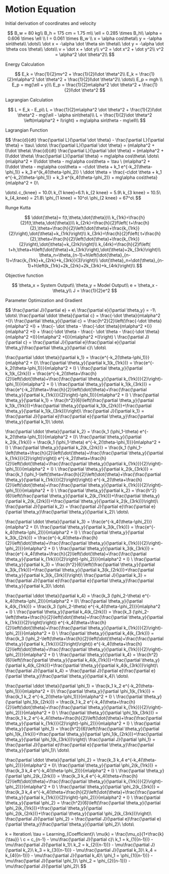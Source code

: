# Motion Equation

Initial derivation of coordinates and velocity

$$
  B_w = 80 kg\\
  B_h = 175 cm = 1.75 m\\
  \ell = 0.285 \times B_h\\
  \alpha = 0.606 \times \ell \\
  I = 0.061 \times B_w \\
  x = \alpha cos\theta\\
  y = -\alpha sin\theta\\
  \dots\\
  \dot x = -\alpha \dot \theta sin \theta\\
  \dot y = -\alpha \dot \theta cos \theta\\
  \dots\\
  v = \dot x + \dot y\\
  v^2 = \dot x^2 + \dot y^2\\
  v^2 = \alpha^2 \dot \theta^2\\
$$

Energy Calculation

$$
  E_k = \frac{1}{2}mv^2 + \frac{1}{2}I\dot \theta^2\\
  E_k = \frac{1}{2}m\alpha^2 \dot \theta^2 + \frac{1}{2}I\dot \theta^2\\
  \dots\\
  E_p = mgh \\
  E_p = mg(\ell + y)\\
  E_p = \frac{1}{2}m\alpha^2 \dot \theta^2 + \frac{1}{2}I\dot \theta^2
$$

Lagrangian Calculation

$$
  L = E_k - E_p\\
  L = \frac{1}{2}m\alpha^2 \dot \theta^2 + \frac{1}{2}I\dot \theta^2 - mg(\ell - \alpha sin\theta)\\
  L = \frac{1}{2}\dot \theta^2 \left(m\alpha^2 + I\right) + mg\alpha sin\theta - mg\ell\\
$$

Lagrangian Function

$$
  \frac{d}{dt} \frac{\partial L}{\partial \dot \theta} - \frac{\partial L}{\partial \theta} = \tau\\
  \dots\\
  \frac{\partial L}{\partial \dot \theta} = (m\alpha^2 + I)\dot \theta\\
  \frac{d}{dt} \frac{\partial L}{\partial \dot \theta} = (m\alpha^2 + I)\ddot \theta\\
  \frac{\partial L}{\partial \theta} = mg\alpha cos\theta\\
  \dots\\
  (m\alpha^2 + I)\ddot \theta - mg\alpha cos\theta = \tau \\
  (m\alpha^2 + I)\ddot \theta - mg\alpha cos\theta = -c\dot \theta + k_1 e^{-k_2(\theta-\phi_1)} + k_3 e^{k_4(\theta-\phi_2)} \\
  \ddot \theta = \frac{-c\dot \theta + k_1 e^{-k_2(\theta-\phi_1)} + k_3 e^{k_4(\theta-\phi_2)} + mg\alpha cos\theta}{m\alpha^2 + I}\\

  \dots\\
  c_{knee} = 10.0\\
  k_{1 knee}=6.1\\
  k_{2 knee} = 5.9\\
  k_{3 knee} = 10.5\\
  k_{4_knee} = 21.8\\
  \phi_{1 knee} = 10^o\\
  \phi_{2 knee} = 67^o\\
$$

Runge Kutta

$$
  \ddot{\theta}= f(t,\theta,\dot{\theta})\\
  k_{1rk}=\frac{h}{2}f(t,\theta,\dot{\theta})\\
  k_{2rk}=\frac{h}{2}f\left( t+\frac{h}{2},\theta+\frac{h}{2}\left(\dot{\theta}+\frac{k_{1rk}}{2}\right),\dot{\theta}+k_{1rk}\right)\\
  k_{3rk}=\frac{h}{2}f\left( t+\frac{h}{2},\theta+\frac{h}{2}\left(\dot{\theta}+\frac{k_{1rk}}{2}\right),\dot{\theta}+k_{2rk}\right)\\
  k_{4rk}=\frac{h}{2}f\left( t+h,\theta+h\left(\dot{\theta}+k_{3rk}\right),\dot{\theta}+2k_{3rk}\right)\\
  \theta_n=\theta_{n-1}+h\left(\dot{\theta}_{n-1}+\frac{k_{1rk}+k_{2rk}+k_{3rk}}{3}\right)\\
  \dot{\theta}_n=\dot{\theta}_{n-1}+h\left(k_{1rk}+2k_{2rk}+2k_{3rk}+k_{4rk}\right)\\
$$

Objective function

$$
  \theta_x = System Output\\
  \theta_y = Model Output\\
  e = \theta_x - \theta_y\\
  J = \frac{1}{2}e^2
$$

Parameter Optimization and Gradient

$$
  \frac{\partial J}{\partial e} = e\\
  \frac{\partial e}{\partial \theta_y} = -1\\
  \dots\\
  \frac{\partial \ddot \theta}{\partial c} = \frac{-\dot \theta}{m\alpha^2 +I}\\
  \frac{\partial \theta_y}{\partial c} = \frac{h^2}{2}\left(\frac{-\dot \theta}{m\alpha^2 +I} + \frac{- \dot \theta - \frac{-\dot \theta}{m\alpha^2 +I}}{m\alpha^2 +I} + \frac{-\dot \theta - \frac{- \dot \theta - \frac{-\dot \theta}{m\alpha^2 +I}}{m\alpha^2 +I}}{m\alpha^2 +I}\right) \\
  \frac{\partial J}{\partial c} = \frac{\partial J}{\partial e}\frac{\partial e}{\partial \theta_y}\frac{\partial \theta_y}{\partial c}\\
  \dots\\

  \frac{\partial \ddot \theta}{\partial k_1} = \frac{e^{-k_2(\theta-\phi_1)}}{m\alpha^2 + I}\\
  \frac{\partial \theta_y}{\partial k_1(k_{1rk})} = \frac{e^{-k_2(\theta-\phi_1)}}{m\alpha^2 + I} \\
  \frac{\partial \theta_y}{\partial k_1(k_{2rk})} = \frac{e^{-k_2(\theta+\frac{h}{2}\left(\dot{\theta}+\frac{\frac{\partial \theta_y}{\partial k_{1rk}}}{2}\right)-\phi_1)}}{m\alpha^2 + I} \\
  \frac{\partial \theta_y}{\partial k_1(k_{3rk})} = \frac{e^{-k_2(\theta+\frac{h}{2}\left(\dot{\theta}+\frac{\frac{\partial \theta_y}{\partial k_{1rk}}}{2}\right)-\phi_1)}}{m\alpha^2 + I} \\
  \frac{\partial \theta_y}{\partial k_1} = \frac{h^2}{6}\left(\frac{\partial \theta_y}{\partial k_1(k_{1rk})}+\frac{\partial \theta_y}{\partial k_1(k_{2rk})}+\frac{\partial \theta_y}{\partial k_1(k_{3rk})}\right)\\
  \frac{\partial J}{\partial k_1} = \frac{\partial J}{\partial e}\frac{\partial e}{\partial \theta_y}\frac{\partial \theta_y}{\partial k_1}\\
  \dots\\

  \frac{\partial \ddot \theta}{\partial k_2} = \frac{k_1 (\phi_1-\theta) e^{-k_2(\theta-\phi_1)}}{m\alpha^2 + I}\\
  \frac{\partial \theta_y}{\partial k_2(k_{1rk})} = \frac{k_1 (\phi_1-\theta) e^{-k_2(\theta-\phi_1)}}{m\alpha^2 + I} \\
  \frac{\partial \theta_y}{\partial k_2(k_{2rk})} = \frac{k_1 (\phi_1-\left(\theta+\frac{h}{2}\left(\dot{\theta}+\frac{\frac{\partial \theta_y}{\partial k_{1rk}}}{2}\right)\right)) e^{-k_2(\theta+\frac{h}{2}\left(\dot{\theta}+\frac{\frac{\partial \theta_y}{\partial k_{1rk}}}{2}\right)-\phi_1)}}{m\alpha^2 + I} \\
  \frac{\partial \theta_y}{\partial k_2(k_{3rk})} = \frac{k_1 (\phi_1-\left(\theta+\frac{h}{2}\left(\dot{\theta}+\frac{\frac{\partial \theta_y}{\partial k_{1rk}}}{2}\right)\right)) e^{-k_2(\theta+\frac{h}{2}\left(\dot{\theta}+\frac{\frac{\partial \theta_y}{\partial k_{1rk}}}{2}\right)-\phi_1)}}{m\alpha^2 + I} \\
  \frac{\partial \theta_y}{\partial k_2} = \frac{h^2}{6}\left(\frac{\partial \theta_y}{\partial k_2(k_{1rk})}+\frac{\partial \theta_y}{\partial k_2(k_{2rk})}+\frac{\partial \theta_y}{\partial k_2(k_{3rk})}\right)\\
  \frac{\partial J}{\partial k_2} = \frac{\partial J}{\partial e}\frac{\partial e}{\partial \theta_y}\frac{\partial \theta_y}{\partial k_2}\\
  \dots\\

  \frac{\partial \ddot \theta}{\partial k_3} = \frac{e^{-k_4(\theta-\phi_2)}}{m\alpha^2 + I}\\
  \frac{\partial \theta_y}{\partial k_3(k_{1rk})} = \frac{e^{-k_4(\theta-\phi_2)}}{m\alpha^2 + I} \\
  \frac{\partial \theta_y}{\partial k_3(k_{2rk})} = \frac{e^{-k_4(\theta+\frac{h}{2}\left(\dot{\theta}+\frac{\frac{\partial \theta_y}{\partial k_{1rk}}}{2}\right)-\phi_2)}}{m\alpha^2 + I} \\
  \frac{\partial \theta_y}{\partial k_3(k_{3rk})} = \frac{e^{-k_4(\theta+\frac{h}{2}\left(\dot{\theta}+\frac{\frac{\partial \theta_y}{\partial k_{1rk}}}{2}\right)-\phi_2)}}{m\alpha^2 + I} \\
  \frac{\partial \theta_y}{\partial k_3} = \frac{h^2}{6}\left(\frac{\partial \theta_y}{\partial k_3(k_{1rk})}+\frac{\partial \theta_y}{\partial k_3(k_{2rk})}+\frac{\partial \theta_y}{\partial k_3(k_{3rk})}\right)\\
  \frac{\partial J}{\partial k_3} = \frac{\partial J}{\partial e}\frac{\partial e}{\partial \theta_y}\frac{\partial \theta_y}{\partial k_3}\\
  \dots\\

  \frac{\partial \ddot \theta}{\partial k_4} = \frac{k_3 (\phi_2-\theta) e^{-k_4(\theta-\phi_2)}}{m\alpha^2 + I}\\
  \frac{\partial \theta_y}{\partial k_4(k_{1rk})} = \frac{k_3 (\phi_2-\theta) e^{-k_4(\theta-\phi_2)}}{m\alpha^2 + I} \\
  \frac{\partial \theta_y}{\partial k_4(k_{2rk})} = \frac{k_3 (\phi_2-\left(\theta+\frac{h}{2}\left(\dot{\theta}+\frac{\frac{\partial \theta_y}{\partial k_{1rk}}}{2}\right)\right)) e^{-k_4(\theta+\frac{h}{2}\left(\dot{\theta}+\frac{\frac{\partial \theta_y}{\partial k_{1rk}}}{2}\right)-\phi_2)}}{m\alpha^2 + I} \\
  \frac{\partial \theta_y}{\partial k_4(k_{3rk})} = \frac{k_3 (\phi_2-\left(\theta+\frac{h}{2}\left(\dot{\theta}+\frac{\frac{\partial \theta_y}{\partial k_{1rk}}}{2}\right)\right)) e^{-k_4(\theta+\frac{h}{2}\left(\dot{\theta}+\frac{\frac{\partial \theta_y}{\partial k_{1rk}}}{2}\right)-\phi_2)}}{m\alpha^2 + I} \\
  \frac{\partial \theta_y}{\partial k_4} = \frac{h^2}{6}\left(\frac{\partial \theta_y}{\partial k_4(k_{1rk})}+\frac{\partial \theta_y}{\partial k_4(k_{2rk})}+\frac{\partial \theta_y}{\partial k_4(k_{3rk})}\right)\\
  \frac{\partial J}{\partial k_4} = \frac{\partial J}{\partial e}\frac{\partial e}{\partial \theta_y}\frac{\partial \theta_y}{\partial k_4}\\
  \dots\\

  \frac{\partial \ddot \theta}{\partial \phi_1} =  \frac{k_1 k_2 e^{-k_2(\theta-\phi_1)}}{m\alpha^2 + I}\\
  \frac{\partial \theta_y}{\partial \phi_1(k_{1rk})} = \frac{k_1 k_2 e^{-k_2(\theta-\phi_1)}}{m\alpha^2 + I} \\
  \frac{\partial \theta_y}{\partial \phi_1(k_{2rk})} = \frac{k_1 k_2 e^{-k_4(\theta+\frac{h}{2}\left(\dot{\theta}+\frac{\frac{\partial \theta_y}{\partial k_{1rk}}}{2}\right)-\phi_2)}}{m\alpha^2 + I} \\
  \frac{\partial \theta_y}{\partial \phi_1(k_{3rk})} = \frac{k_1 k_2 e^{-k_4(\theta+\frac{h}{2}\left(\dot{\theta}+\frac{\frac{\partial \theta_y}{\partial k_{1rk}}}{2}\right)-\phi_2)}}{m\alpha^2 + I} \\
  \frac{\partial \theta_y}{\partial \phi_1} = \frac{h^2}{6}\left(\frac{\partial \theta_y}{\partial \phi_1(k_{1rk})}+\frac{\partial \theta_y}{\partial \phi_1(k_{2rk})}+\frac{\partial \theta_y}{\partial \phi_1(k_{3rk})}\right)\\
  \frac{\partial J}{\partial \phi_1} = \frac{\partial J}{\partial e}\frac{\partial e}{\partial \theta_y}\frac{\partial \theta_y}{\partial \phi_1}\\
  \dots\\

  \frac{\partial \ddot \theta}{\partial \phi_2} =  \frac{k_3 k_4 e^{-k_4(\theta-\phi_2)}}{m\alpha^2 + I}\\
  \frac{\partial \theta_y}{\partial \phi_2(k_{1rk})} = \frac{k_3 k_4 e^{-k_4(\theta-\phi_2)}}{m\alpha^2 + I} \\
  \frac{\partial \theta_y}{\partial \phi_2(k_{2rk})} = \frac{k_3 k_4 e^{-k_4(\theta+\frac{h}{2}\left(\dot{\theta}+\frac{\frac{\partial \theta_y}{\partial k_{1rk}}}{2}\right)-\phi_2)}}{m\alpha^2 + I} \\
  \frac{\partial \theta_y}{\partial \phi_2(k_{3rk})} = \frac{k_3 k_4 e^{-k_4(\theta+\frac{h}{2}\left(\dot{\theta}+\frac{\frac{\partial \theta_y}{\partial k_{1rk}}}{2}\right)-\phi_2)}}{m\alpha^2 + I} \\
  \frac{\partial \theta_y}{\partial \phi_2} = \frac{h^2}{6}\left(\frac{\partial \theta_y}{\partial \phi_2(k_{1rk})}+\frac{\partial \theta_y}{\partial \phi_2(k_{2rk})}+\frac{\partial \theta_y}{\partial \phi_2(k_{3rk})}\right)\\
  \frac{\partial J}{\partial \phi_2} = \frac{\partial J}{\partial e}\frac{\partial e}{\partial \theta_y}\frac{\partial \theta_y}{\partial \phi_2}\\
  \dots\\

  k = Iteration\\
  \tau = Learning_{Coefficient}\\
  \mu(k) = \frac{\mu_o}{1+\frac{k}{\tau}} \\
  c = c_{n-1} - \mu\frac{\partial J}{\partial c}\\
  k_1 = k_{1({n-1})} - \mu\frac{\partial J}{\partial k_1}\\
  k_2 = k_{2({n-1})} - \mu\frac{\partial J}{\partial k_2}\\
  k_3 = k_{3({n-1})} - \mu\frac{\partial J}{\partial k_3}\\
  k_4 = k_{4({n-1})} - \mu\frac{\partial J}{\partial k_4}\\
  \phi_1 = \phi_{1({n-1})} - \mu\frac{\partial J}{\partial \phi_1}\\
  \phi_2 = \phi_{2({n-1})} - \mu\frac{\partial J}{\partial \phi_2}\\
$$
